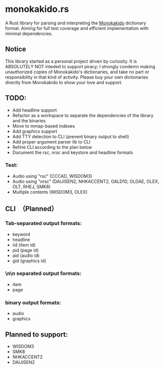 # monokakido.rs
A Rust library for parsing and interpreting the [Monokakido](https://www.monokakido.jp/en/dictionaries/app/) dictionary format.
Aiming for full test coverage and efficient implementation with minimal dependencies.

## Notice

This library started as a personal project driven by curiosity.
It is ABSOLUTELY NOT inteded to support piracy;
I strongly condemn making unauthorized copies of Monokakido's dictionaries,
and take no part or responsibility in that kind of activity.
Please buy your own dictionaries directly from Monokakido to show your love and support.

## TODO:
- Add headline support
- Refactor as a workspace to separate the dependencies of the library and the binaries
- Move to mmap-based indexes
- Add graphics support
- Add TTY detection to CLI (prevent binary output to shell)
- Add proper argument parser lib to CLI
- Refine CLI according to the plan below
- Document the rsc, nrsc and keystore and headline formats
### Test:
- Audio using "rsc" (CCCAD, WISDOM3)
- Audio using "nrsc" (DAIJISEN2, NHKACCENT2, OALD10, OLDAE, OLEX, OLT, RHEJ, SMK8)
- Multiple contents (WISDOM3, OLEX)


## CLI　（Planned）

### Tab-separated output formats:
- keyword
- headline
- iid (item id)
- pid (page id)
- aid (audio id)
- gid (graphics id)

### \n\n separated output formats:
- item
- page

### binary output formats:
- audio
- graphics


## Planned to support:
- WISDOM3
- SMK8
- NHKACCENT2
- DAIJISEN2
